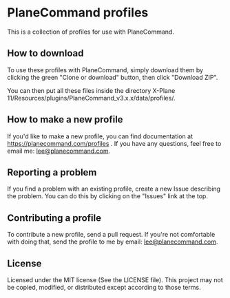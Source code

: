 # PlaneCommand profiles

This is a collection of profiles for use with PlaneCommand.

## How to download

To use these profiles with PlaneCommand, simply download them by clicking the green "Clone or download" button, then click "Download ZIP".

You can then put all these files inside the directory X-Plane 11/Resources/plugins/PlaneCommand_v3.x.x/data/profiles/.

## How to make a new profile

If you'd like to make a new profile, you can find documentation at https://planecommand.com/profiles . If you have any questions, feel free to email me: lee@planecommand.com.

## Reporting a problem

If you find a problem with an existing profile, create a new Issue describing the problem. You can do this by clicking on the "Issues" link at the top.

## Contributing a profile

To contribute a new profile, send a pull request. If you're not comfortable with doing that, send the profile to me by email: lee@planecommand.com.

## License

Licensed under the MIT license (See the LICENSE file). This project may not be copied, modified, or distributed except according to those terms.